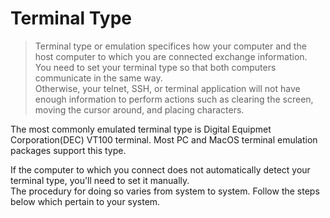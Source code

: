 # Terminal Type
> Terminal type or emulation specifices how your computer and the host computer to which you are connected exchange information.  
> You need to set your terminal type so that both computers communicate in the same way.  
> Otherwise, your telnet, SSH, or terminal application will not have enough information to perform actions such as clearing the screen, moving the cursor around, and placing characters.  

The most commonly emulated terminal type is Digital Equipmet Corporation(DEC) VT100 terminal. Most PC and MacOS terminal emulation packages support this type.  

If the computer to which you connect does not automatically detect your terminal type, you'll need to set it manually.  
The procedury for doing so varies from system to system. Follow the steps below which pertain to your system.  

